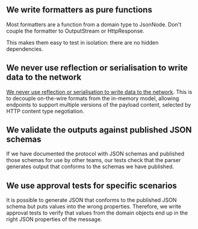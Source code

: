 ## We write formatters as pure functions

Most formatters are a function from a domain type to JsonNode.  Don't couple the formatter to OutputStream or HttpResponse.

This makes them easy to test in isolation: there are no hidden dependencies.

## We never use reflection or serialisation to write data to the network

[We never use reflection or serialisation to write data to the network](../reflection/README.md). This is to decouple on-the-wire formats from the in-memory model, allowing endpoints to support multiple versions of the payload content, selected by HTTP content type negotiation.

## We validate the outputs against published JSON schemas

If we have documented the protocol with JSON schemas and published those schemas for use by other teams, our tests check that the parser generates output that conforms to the schemas we have published.

## We use approval tests for specific scenarios

It is possible to generate JSON that conforms to the published JSON schema but puts values into the wrong properties.  Therefore, we write approval tests to verify that values from the domain objects end up in the right JSON properties of the message.

